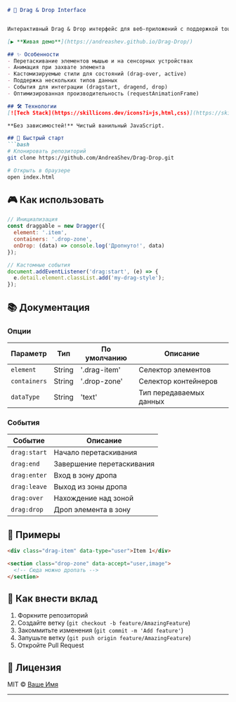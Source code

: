 

```markdown
# 🚀 Drag & Drop Interface 


Интерактивный Drag & Drop интерфейс для веб-приложений с поддержкой touch-событий. Реализованы: перетаскивание элементов, зоны дропа, визуальные подсказки и кастомизация.

[▶ **Живая демо**](https://andreashev.github.io/Drag-Drop/) 

## ✨ Особенности
- Перетаскивание элементов мышью и на сенсорных устройствах
- Анимация при захвате элемента
- Кастомизируемые стили для состояний (drag-over, active)
- Поддержка нескольких типов данных
- События для интеграции (dragstart, dragend, drop)
- Оптимизированная производительность (requestAnimationFrame)

## 🛠 Технологии
[![Tech Stack](https://skillicons.dev/icons?i=js,html,css)](https://skillicons.dev)

**Без зависимостей!** Чистый ванильный JavaScript.

## 🚀 Быстрый старт
```bash
# Клонировать репозиторий
git clone https://github.com/AndreaShev/Drag-Drop.git

# Открыть в браузере
open index.html
```

## 🎮 Как использовать
```javascript
// Инициализация
const draggable = new Dragger({
  element: '.item',
  containers: '.drop-zone',
  onDrop: (data) => console.log('Дропнуто!', data)
});

// Кастомные события
document.addEventListener('drag:start', (e) => {
  e.detail.element.classList.add('my-drag-style');
});
```

## 📚 Документация
### Опции
| Параметр    | Тип       | По умолчанию | Описание                |
|-------------|-----------|--------------|-------------------------|
| `element`   | String    | '.drag-item' | Селектор элементов      |
| `containers`| String    | '.drop-zone' | Селектор контейнеров    |
| `dataType`  | String    | 'text'       | Тип передаваемых данных |

### События
| Событие        | Описание                         |
|----------------|----------------------------------|
| `drag:start`   | Начало перетаскивания            |
| `drag:end`     | Завершение перетаскивания        |
| `drag:enter`   | Вход в зону дропа                |
| `drag:leave`   | Выход из зоны дропа              |
| `drag:over`    | Нахождение над зоной             |
| `drag:drop`    | Дроп элемента в зону             |

## 🌟 Примеры
```html
<div class="drag-item" data-type="user">Item 1</div>

<section class="drop-zone" data-accept="user,image">
  <!-- Сюда можно дропать -->
</section>
```

## 🤝 Как внести вклад
1. Форкните репозиторий
2. Создайте ветку (`git checkout -b feature/AmazingFeature`)
3. Закоммитьте изменения (`git commit -m 'Add feature'`)
4. Запушьте ветку (`git push origin feature/AmazingFeature`)
5. Откройте Pull Request

## 📜 Лицензия
MIT © [Ваше Имя](https://github.com/AndreaShev)

---
